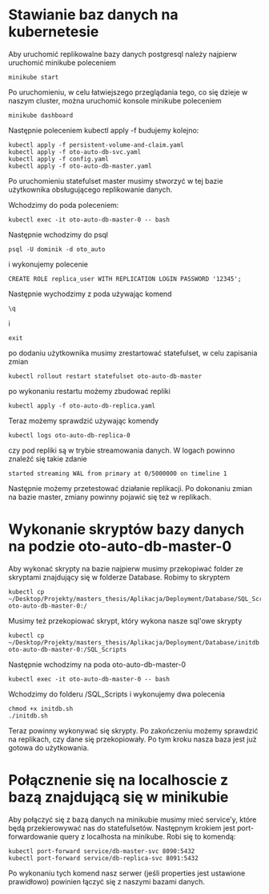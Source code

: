 # Stawianie baz danych na kubernetesie

Aby uruchomić replikowalne bazy danych postgresql należy najpierw uruchomić minikube poleceniem

~~~~
minikube start
~~~~

Po uruchomieniu, w celu łatwiejszego przeglądania tego, co się dzieje w naszym cluster, można uruchomić konsole minikube poleceniem

~~~~
minikube dashboard
~~~~

Następnie poleceniem kubectl apply -f budujemy kolejno:

~~~~
kubectl apply -f persistent-volume-and-claim.yaml
kubectl apply -f oto-auto-db-svc.yaml
kubectl apply -f config.yaml
kubectl apply -f oto-auto-db-master.yaml
~~~~

Po uruchomieniu statefulset master musimy stworzyć w tej bazie użytkownika obsługującego replikowanie danych.

Wchodzimy do poda poleceniem:

~~~~
kubectl exec -it oto-auto-db-master-0 -- bash
~~~~

Następnie wchodzimy do psql

~~~~
psql -U dominik -d oto_auto
~~~~

i wykonujemy polecenie

~~~~
CREATE ROLE replica_user WITH REPLICATION LOGIN PASSWORD '12345';
~~~~

Następnie wychodzimy z poda używając komend

~~~~
\q
~~~~

i 

~~~~
exit
~~~~

po dodaniu użytkownika musimy zrestartować statefulset, w celu zapisania zmian

~~~~
kubectl rollout restart statefulset oto-auto-db-master
~~~~

po wykonaniu restartu możemy zbudować repliki

~~~~
kubectl apply -f oto-auto-db-replica.yaml
~~~~

Teraz możemy sprawdzić używając komendy 

~~~~
kubectl logs oto-auto-db-replica-0
~~~~

czy pod repliki są w trybie streamowania danych. W logach powinno znaleźć się takie zdanie

```started streaming WAL from primary at 0/5000000 on timeline 1```

Następnie możemy przetestować działanie replikacji. Po dokonaniu zmian na bazie master, zmiany powinny pojawić się też w replikach.


# Wykonanie skryptów bazy danych na podzie oto-auto-db-master-0

Aby wykonać skrypty na bazie najpierw musimy przekopiwać folder ze skryptami znajdujący się w folderze Database. Robimy to skryptem

~~~~
kubectl cp ~/Desktop/Projekty/masters_thesis/Aplikacja/Deployment/Database/SQL_Scripts/  oto-auto-db-master-0:/
~~~~

Musimy też przekopiować skrypt, który wykona nasze sql'owe skrypty

~~~~
kubectl cp ~/Desktop/Projekty/masters_thesis/Aplikacja/Deployment/Database/initdb.sh  oto-auto-db-master-0:/SQL_Scripts
~~~~

Następnie wchodzimy na poda oto-auto-db-master-0

~~~~
kubectl exec -it oto-auto-db-master-0 -- bash
~~~~

Wchodzimy do folderu /SQL_Scripts i wykonujemy dwa polecenia

~~~~
chmod +x initdb.sh
./initdb.sh
~~~~

Teraz powinny wykonywać się skrypty. Po zakończeniu możemy sprawdzić na replikach, czy dane się przekopiowały. Po tym kroku nasza baza jest już gotowa do użytkowania.



# Połącznenie się na localhoscie z bazą znajdującą się w minikubie

Aby połączyć się z bazą danych na minikubie musimy mieć service'y, które będą przekierowywać nas do statefulsetów. Następnym krokiem jest port-forwardowanie query z localhosta na minikube.
Robi się to komendą:

~~~~
kubectl port-forward service/db-master-svc 8090:5432
kubectl port-forward service/db-replica-svc 8091:5432
~~~~

Po wykonaniu tych komend nasz serwer (jeśli properties jest ustawione prawidłowo) powinien łączyć się z naszymi bazami danych.
